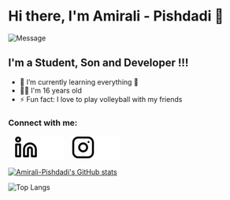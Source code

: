 # Hi there, I'm Amirali - Pishdadi 👋 

![Message](https://img.shields.io/badge/Amirali-Pishdadi-blue)
<!-- 
![stars](https://img.shields.io/github/stars/amirali-pishdadi/amirali-pishdadi)
![forks](https://img.shields.io/github/forks/amirali-pishdadi/amirali-pishdadi) -->



<!-- 
[![YouTube Channel Subscribers](https://img.shields.io/youtube/channel/subscribers/UCDCHcqyeQgJ-jVSd6VJkbCw?logo=youtube&logoColor=red&style=for-the-badge)][youtube]
[![Website](https://img.shields.io/website?label=codeSTACKr.com&style=for-the-badge&url=https%3A%2F%2Fcodestackr.com)](https://codestackr.com)
[![Twitter Follow](https://img.shields.io/twitter/follow/codeSTACKr?color=1DA1F2&logo=twitter&style=for-the-badge)](https://twitter.com/intent/follow?original_referer=https%3A%2F%2Fgithub.com%2FcodeSTACKr&screen_name=codeSTACKr)

[![Visual Studio Marketplace Rating (Stars)](https://img.shields.io/visual-studio-marketplace/stars/codestackr.codestackr-theme?label=codeSTACKr%20VS%20Code%20Theme&logo=visualstudiocode&logoColor=ff652f&style=for-the-badge)](https://marketplace.visualstudio.com/items?itemName=codestackr.codestackr-theme)
[![Become A VS Code SuperHero](https://img.shields.io/badge/-Become%20A%20VS%20Code%20SuperHero%20%E2%86%92-gray.svg?colorB=ff652f&style=for-the-badge)](https://vsCodeHero.com)
 -->

## I'm a Student, Son and Developer !!!

- 🌱 I’m currently learning everything 🤣
- 👦🏻 I'm 16 years old
- ⚡ Fun fact: I love to play volleyball with my friends


### Connect with me:


&nbsp;&nbsp;
[![website](./img/linkedin-light.svg)](https://linkedin.com/in/amirali-pishdadi#gh-light-mode-only)
[![website](./img/linkedin-dark.svg)](https://linkedin.com/in/amirali-pishdadi#gh-dark-mode-only)
&nbsp;&nbsp;
[![website](./img/instagram-light.svg)](https://instagram.com/ampishdadi#gh-light-mode-only)
[![website](./img/instagram-dark.svg)](https://instagram.com/ampishdadi#gh-dark-mode-only)

[![Amirali-Pishdadi's GitHub stats](https://github-readme-stats.vercel.app/api?username=amirali-pishdadi)](https://github.com/anuraghazra/github-readme-stats)

![Top Langs](https://github-readme-stats.vercel.app/api/top-langs/?username=amirali-pishdadi&layout=compact)